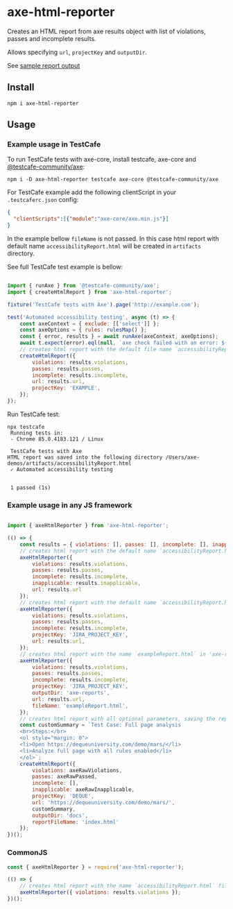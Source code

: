 # axe-html-reporter

Creates an HTML report from axe results object with list of violations, passes and incomplete results.

Allows specifying `url`, `projectKey` and `outputDir`.

See [sample report output](https://lpelypenko.github.io/axe-html-reporter/)

## Install

```
npm i axe-html-reporter
```

## Usage

### Example usage in TestCafe


To run TestCafe tests with axe-core, install testcafe, axe-core and [@testcafe-community/axe](https://www.npmjs.com/package/@testcafe-community/axe): 

```shell script
npm i -D axe-html-reporter testcafe axe-core @testcafe-community/axe
```

For TestCafe example add the following clientScript in your `.testcaferc.json` config:

```json
{
  "clientScripts":[{"module":"axe-core/axe.min.js"}]
}
```
In the example bellow `fileName` is not passed. In this case html report with default name `accessibilityReport.html` will be created in `artifacts` directory.

See full TestCafe test example is bellow: 

```javascript

import { runAxe } from '@testcafe-community/axe';
import { createHtmlReport } from 'axe-html-reporter';

fixture('TestCafe tests with Axe').page('http://example.com');

test('Automated accessibility testing', async (t) => {
    const axeContext = { exclude: [['select']] };
    const axeOptions = { rules: rulesMap() };
    const { error, results } = await runAxe(axeContext, axeOptions);
    await t.expect(error).eql(null, `axe check failed with an error: ${error.message}`);
    // creates html report with the default file name `accessibilityReport.html`
    createHtmlReport({
        violations: results.violations,
        passes: results.passes,
        incomplete: results.incomplete,
        url: results.url,
        projectKey: 'EXAMPLE',
    });
});

```

Run TestCafe test:

```shell script
npx testcafe
 Running tests in:
 - Chrome 85.0.4183.121 / Linux

 TestCafe tests with Axe
HTML report was saved into the following directory /Users/axe-demos/artifacts/accessibilityReport.html
 ✓ Automated accessibility testing


 1 passed (1s)

```

### Example usage in any JS framework

```javascript

import { axeHtmlReporter } from 'axe-html-reporter';

(() => {
    const results = { violations: [], passes: [], incomplete: [], inapplicable: [], url: 'http://example.com' }; 
    // creates html report with the default name `accessibilityReport.html` file
    axeHtmlReporter({
        violations: results.violations,
        passes: results.passes,
        incomplete: results.incomplete,
        inapplicable: results.inapplicable,
        url: results.url
    });
    // creates html report with the default name `accessibilityReport.html` file and adds url and projectKey
    axeHtmlReporter({
        violations: results.violations,
        passes: results.passes,
        incomplete: results.incomplete,
        projectKey: 'JIRA_PROJECT_KEY',
        url: results.url,
    });
    // creates html report with the name `exampleReport.html` in 'axe-reports' directory and adds url and projectKey to the header
    axeHtmlReporter({
        violations: results.violations,
        passes: results.passes,
        incomplete: results.incomplete,
        projectKey: 'JIRA_PROJECT_KEY',
        outputDir: 'axe-reports',
        url: results.url,
        fileName: 'exampleReport.html',
    });
    // creates html report with all optional parameters, saving the report into 'docs' directory with report file name 'index.html'
    const customSummary = `Test Case: Full page analysis
    <br>Steps:</br>
    <ol style="margin: 0">
    <li>Open https://dequeuniversity.com/demo/mars/</li>
    <li>Analyze full page with all rules enabled</li>
    </ol>`;
    createHtmlReport({
        violations: axeRawViolations,
        passes: axeRawPassed,
        incomplete: [],
        inapplicable: axeRawInapplicable,
        projectKey: 'DEQUE',
        url: 'https://dequeuniversity.com/demo/mars/',
        customSummary,
        outputDir: 'docs',
        reportFileName: 'index.html'
    });
})();
```

### CommonJS

```javascript
const { axeHtmlReporter } = require('axe-html-reporter');

(() => {
    // creates html report with the name `accessibilityReport.html` file
    axeHtmlReporter({ violations: results.violations });
})();
```
